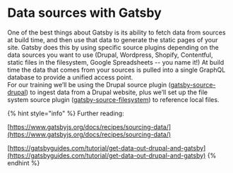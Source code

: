 # Data sources with Gatsby

One of the best things about Gatsby is its ability to fetch data from sources at build time, and then use that data to generate the static pages of your site. Gatsby does this by using specific source plugins depending on the data sources you want to use \(Drupal, Wordpress, Shopify, Contentful, static files in the filesystem, Google Spreadsheets -- you name it!\) At build time the data that comes from your sources is pulled into a single GraphQL database to provide a unified access point.  
For our training we’ll be using the Drupal source plugin \([gatsby-source-drupal](https://www.gatsbyjs.org/packages/gatsby-source-drupal/?=gatsby-source-#gatsby-source-drupal)\) to ingest data from a Drupal website, plus we’ll set up the file system source plugin \([gatsby-source-filesystem](https://www.gatsbyjs.org/packages/gatsby-source-filesystem/?=#gatsby-source-filesystem)\) to reference local files.

{% hint style="info" %}
Further reading:

[https://www.gatsbyjs.org/docs/recipes/sourcing-data/](https://www.gatsbyjs.org/docs/recipes/sourcing-data/)

[https://gatsbyguides.com/tutorial/get-data-out-drupal-and-gatsby](https://gatsbyguides.com/tutorial/get-data-out-drupal-and-gatsby)
{% endhint %}

